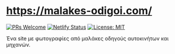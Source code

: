 # https://malakes-odigoi.com/

[![PRs Welcome](https://img.shields.io/badge/PRs-welcome-brightgreen.svg?style=flat-square)](http://makeapullrequest.com)
[![Netlify Status](https://api.netlify.com/api/v1/badges/10c5aa53-2c7d-401b-8e70-f4b1e2309ed8/deploy-status)](https://app.netlify.com/sites/frosty-villani-1730b5/deploys)
[![License: MIT](https://img.shields.io/badge/License-MIT-yellow.svg)](https://opensource.org/licenses/MIT)

Ένα site με φωτογραφίες από μαλάκες οδηγούς αυτοκινήτων και μηχανών.

